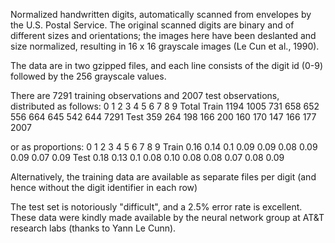 Normalized handwritten digits, automatically
scanned from envelopes by the U.S. Postal Service. The original
scanned digits are binary and of different sizes and orientations; the
images  here have been deslanted and size normalized, resulting
in 16 x 16 grayscale images (Le Cun et al., 1990).

The data are in two gzipped files, and each line consists of the digit
id (0-9) followed by the 256 grayscale values.

There are 7291 training observations and 2007 test observations,
distributed as follows:
         0    1   2   3   4   5   6   7   8   9 Total
Train 1194 1005 731 658 652 556 664 645 542 644 7291
 Test  359  264 198 166 200 160 170 147 166 177 2007

or as proportions:
         0    1   2    3    4    5    6    7    8    9 
Train 0.16 0.14 0.1 0.09 0.09 0.08 0.09 0.09 0.07 0.09
 Test 0.18 0.13 0.1 0.08 0.10 0.08 0.08 0.07 0.08 0.09


Alternatively, the training data are available as separate files per
digit (and hence without the digit identifier in each row)

The test set is notoriously "difficult", and a 2.5% error rate is
excellent. These data were kindly made available by the neural network
group at AT&T research labs (thanks to Yann Le Cunn).

